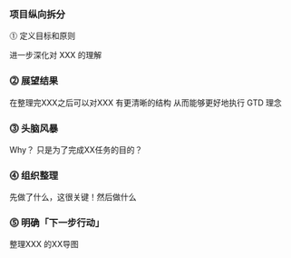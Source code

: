### 项目纵向拆分

⓵ 定义目标和原则

进一步深化对 XXX 的理解

### ⓶ 展望结果

在整理完XXX之后可以对XXX 有更清晰的结构
从而能够更好地执行 GTD 理念

### ⓷ 头脑风暴

Why？
只是为了完成XX任务的目的？

### ⓸ 组织整理

先做了什么，这很关键！然后做什么

### ⓹ 明确「下一步行动」

整理XXX 的XX导图
